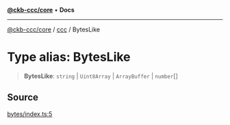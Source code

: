 [**@ckb-ccc/core**](README.md) • **Docs**

***

[@ckb-ccc/core](README.md) / [ccc](Namespace.ccc.md) / BytesLike

# Type alias: BytesLike

> **BytesLike**: `string` \| `Uint8Array` \| `ArrayBuffer` \| `number`[]

## Source

[bytes/index.ts:5](https://github.com/SpectreMercury/ccc/blob/1b34760fdeb60ebebc0a7e641c12ef11dff1e7d0/packages/core/src/bytes/index.ts#L5)
